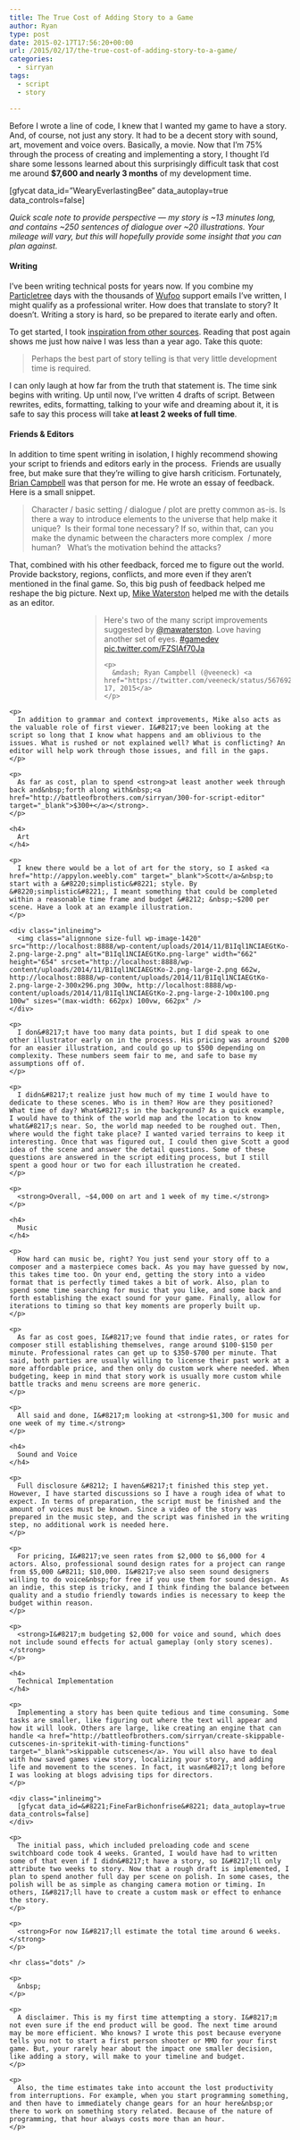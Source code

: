 ```yaml
---
title: The True Cost of Adding Story to a Game
author: Ryan
type: post
date: 2015-02-17T17:56:20+00:00
url: /2015/02/17/the-true-cost-of-adding-story-to-a-game/
categories:
  - sirryan
tags:
  - script
  - story

---
```

Before I wrote a line of code, I knew that I wanted my game to have a story. And, of course, not just any story. It had to be a decent story with sound, art, movement and voice overs. Basically, a movie. Now that I&#8217;m 75% through the process of creating and implementing a story, I thought I&#8217;d share some lessons learned about this surprisingly difficult task that cost me around **$7,600 and nearly 3 months**&nbsp;of my development time.

<!--more-->

<div class="inlineimg">
  [gfycat data_id=&#8221;WearyEverlastingBee&#8221; data_autoplay=true data_controls=false]
</div>

_Quick scale note&nbsp;to provide&nbsp;perspective &#8212;&nbsp;my story is ~13 minutes long, and contains ~250&nbsp;sentences&nbsp;of dialogue over ~20 illustrations. Your mileage will vary, but this will hopefully provide some insight that you can plan against._

#### Writing

I&#8217;ve been writing technical posts for years now. If you combine my <a href="http://particletree.com" target="_blank">Particletree</a> days with the thousands of <a href="http://wufoo.com" target="_blank">Wufoo</a> support emails I&#8217;ve written, I might qualify as a professional writer. How does that translate to story? It doesn&#8217;t. Writing a story is hard, so be prepared to iterate early and often.

To get started, I took <a href="http://battleofbrothers.com/sirryan/can-a-mobile-game-have-a-great-story" target="_blank">inspiration from other sources</a>. Reading that post again shows me just how naive I was less than a year ago. Take this quote:

> Perhaps the best part of story telling is that very little development time is required.

I can only laugh at how far from the truth that statement is. The time sink begins with writing. Up until now, I&#8217;ve written 4 drafts of script. Between rewrites, edits, formatting, talking to your wife and dreaming about it, it is safe to say this process will take **at least 2 weeks of full time**.

#### Friends & Editors

In addition to time spent writing in isolation, I highly recommend showing your script to friends and editors early in the process. &nbsp;Friends are usually free, but make sure that they&#8217;re willing to give harsh criticism. Fortunately, <a href="http://secretpowers.com" target="_blank">Brian Campbell</a>&nbsp;was that person for me. He wrote an essay of feedback. Here is a small snippet.

> Character / basic setting / dialogue / plot are pretty common as-is. Is there a way to introduce elements to the universe that help make it unique?&nbsp; Is their formal tone necessary? If so, within that, can you make the dynamic between the characters more complex&nbsp; / more human? &nbsp; What’s the motivation behind the attacks?

That, combined with his other feedback, forced me to figure out the world. Provide backstory, regions, conflicts, and more even if they aren&#8217;t mentioned in the final game. So, this big push of feedback helped me reshape the big picture. Next up, <a href="http://www.mikewaterston.com" target="_blank">Mike Waterston</a>&nbsp;helped me with the details as an editor.

<div style="margin-left: 130px !important">
  <blockquote class="twitter-tweet" width="550">
    <p>
      Here's two of the many script improvements suggested by <a href="https://twitter.com/mawaterston">@mawaterston</a>. Love having another set of eyes. <a href="https://twitter.com/hashtag/gamedev?src=hash">#gamedev</a> <a href="http://t.co/FZSIAf70Ja">pic.twitter.com/FZSIAf70Ja</a>
    </p>
    
    <p>
      &mdash; Ryan Campbell (@veeneck) <a href="https://twitter.com/veeneck/status/567692003845353473">February 17, 2015</a>
    </p>
  </blockquote>
  
  <p>
    </div> 
    
    <p>
      In addition to grammar and context improvements, Mike also acts as the valuable role of first viewer. I&#8217;ve been looking at the script so long that I know what happens and am oblivious to the issues. What is rushed or not explained well? What is conflicting? An editor will help work through those issues, and fill in the gaps.
    </p>
    
    <p>
      As far as cost, plan to spend <strong>at least another week through back and&nbsp;forth along with&nbsp;<a href="http://battleofbrothers.com/sirryan/300-for-script-editor" target="_blank">$300+</a></strong>.
    </p>
    
    <h4>
      Art
    </h4>
    
    <p>
      I knew there would be a lot of art for the story, so I asked <a href="http://appylon.weebly.com" target="_blank">Scott</a>&nbsp;to start with a &#8220;simplistic&#8221; style. By &#8220;simplistic&#8221;, I meant something that could be completed within a reasonable time frame and budget &#8212; &nbsp;~$200 per scene. Have a look at an example illustration.
    </p>
    
    <div class="inlineimg">
      <img class="alignnone size-full wp-image-1420" src="http://localhost:8888/wp-content/uploads/2014/11/B1Iql1NCIAEGtKo-2.png-large-2.png" alt="B1Iql1NCIAEGtKo.png-large" width="662" height="654" srcset="http://localhost:8888/wp-content/uploads/2014/11/B1Iql1NCIAEGtKo-2.png-large-2.png 662w, http://localhost:8888/wp-content/uploads/2014/11/B1Iql1NCIAEGtKo-2.png-large-2-300x296.png 300w, http://localhost:8888/wp-content/uploads/2014/11/B1Iql1NCIAEGtKo-2.png-large-2-100x100.png 100w" sizes="(max-width: 662px) 100vw, 662px" />
    </div>
    
    <p>
      I don&#8217;t have too many data points, but I did speak to one other illustrator early on in the process. His pricing was around $200 for an easier illustration, and could go up to $500 depending on complexity. These numbers seem fair to me, and safe to base my assumptions off of.
    </p>
    
    <p>
      I didn&#8217;t realize just how much of my time I would have to dedicate to these scenes. Who is in them? How are they positioned? What time of day? What&#8217;s in the background? As a quick example, I would have to think of the world map and the location to know what&#8217;s near. So, the world map needed to be roughed out. Then, where would the fight take place? I wanted varied terrains to keep it interesting. Once that was figured out, I could then give Scott a good idea of the scene and answer the detail questions. Some of these questions are answered in the script editing process, but I still spent a good hour or two for each illustration he created.
    </p>
    
    <p>
      <strong>Overall, ~$4,000 on art and 1 week of my time.</strong>
    </p>
    
    <h4>
      Music
    </h4>
    
    <p>
      How hard can music be, right? You just send your story off to a composer and a masterpiece comes back. As you may have guessed by now, this takes time too. On your end, getting the story into a video format that is perfectly timed takes a bit of work. Also, plan to spend some time searching for music that you like, and some back and forth establishing the exact sound for your game. Finally, allow for iterations to timing so that key moments are properly built up.
    </p>
    
    <p>
      As far as cost goes, I&#8217;ve found that indie rates, or rates for composer still establishing themselves, range around $100-$150 per minute. Professional rates can get up to $350-$700 per minute. That said, both parties are usually willing to license their past work at a more affordable price, and then only do custom work where needed. When budgeting, keep in mind that story work is usually more custom while battle tracks and menu screens are more generic.
    </p>
    
    <p>
      All said and done, I&#8217;m looking at <strong>$1,300 for music and one week of my time.</strong>
    </p>
    
    <h4>
      Sound and Voice
    </h4>
    
    <p>
      Full disclosure &#8212; I haven&#8217;t finished this step yet. However, I have started discussions so I have a rough idea of what to expect. In terms of preparation, the script must be finished and the amount of voices must be known. Since a video of the story was prepared in the music step, and the script was finished in the writing step, no additional work is needed here.
    </p>
    
    <p>
      For pricing, I&#8217;ve seen rates from $2,000 to $6,000 for 4 actors. Also, professional sound design rates for a project can range from $5,000 &#8211; $10,000. I&#8217;ve also seen sound designers willing to do voice&nbsp;for free if you use them for sound design. As an indie, this step is tricky, and I think finding the balance between quality and a studio friendly towards indies is necessary to keep the budget within reason.
    </p>
    
    <p>
      <strong>I&#8217;m budgeting $2,000 for voice and sound, which does not include sound effects for actual gameplay (only story scenes).</strong>
    </p>
    
    <h4>
      Technical Implementation
    </h4>
    
    <p>
      Implementing a story has been quite tedious and time consuming. Some tasks are smaller, like figuring out where the text will appear and how it will look. Others are large, like creating an engine that can handle <a href="http://battleofbrothers.com/sirryan/create-skippable-cutscenes-in-spritekit-with-timing-functions" target="_blank">skippable cutscenes</a>. You will also have to deal with how saved games view story, localizing your story, and adding life and movement to the scenes. In fact, it wasn&#8217;t long before I was looking at blogs advising tips for directors.
    </p>
    
    <div class="inlineimg">
      [gfycat data_id=&#8221;FineFarBichonfrise&#8221; data_autoplay=true data_controls=false]
    </div>
    
    <p>
      The initial pass, which included preloading code and scene switchboard code took 4 weeks. Granted, I would have had to written some of that even if I didn&#8217;t have a story, so I&#8217;ll only attribute two weeks to story. Now that a rough draft is implemented, I plan to spend another full day per scene on polish. In some cases, the polish will be as simple as changing camera motion or timing. In others, I&#8217;ll have to create a custom mask or effect to enhance the story.
    </p>
    
    <p>
      <strong>For now I&#8217;ll estimate the total time around 6 weeks.</strong>
    </p>
    
    <hr class="dots" />
    
    <p>
      &nbsp;
    </p>
    
    <p>
      A disclaimer. This is my first time attempting a story. I&#8217;m not even sure if the end product will be good. The next time around may be more efficient. Who knows? I wrote this post because everyone tells you not to start a first person shooter or MMO for your first game. But, your rarely hear about the impact one smaller decision, like adding a story, will make to your timeline and budget.
    </p>
    
    <p>
      Also, the time estimates take into account the lost productivity from interruptions. For example, when you start programming something, and then have to immediately change gears for an hour here&nbsp;or there to work on something story related. Because of the nature of programming, that hour always costs more than an hour.
    </p>